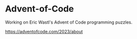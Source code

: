 # Advent-of-Code
Working on Eric Wastl's Advent of Code programming puzzles.

https://adventofcode.com/2023/about
